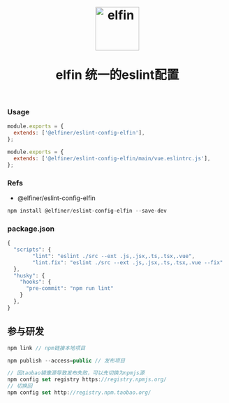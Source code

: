 <h1 align="center">
<br>
  <a href="https://github.com/XyyF/XyyF"><img src="https://rengarxiao.com/XyyF/images/elfin.png" alt="elfin" width="100"></a>
  <br>
    <br>
  elfin 统一的eslint配置
  <br><br>
</h1>

### Usage

```js
module.exports = {
  extends: ['@elfiner/eslint-config-elfin'],
};

module.exports = {
  extends: ['@elfiner/eslint-config-elfin/main/vue.eslintrc.js'],
};
```

### Refs

- @elfiner/eslint-config-elfin

```js
npm install @elfiner/eslint-config-elfin --save-dev
```

### package.json

```js
{
  "scripts": {
		"lint": "eslint ./src --ext .js,.jsx,.ts,.tsx,.vue",
		"lint.fix": "eslint ./src --ext .js,.jsx,.ts,.tsx,.vue --fix"
  },
  "husky": {
    "hooks": {
      "pre-commit": "npm run lint"
    }
  },
}
```

## 参与研发
```js
npm link // npm链接本地项目

npm publish --access=public // 发布项目

// 因taobao镜像源导致发布失败，可以先切换为npmjs源
npm config set registry https://registry.npmjs.org/
// 切换回
npm config set http://registry.npm.taobao.org/
```